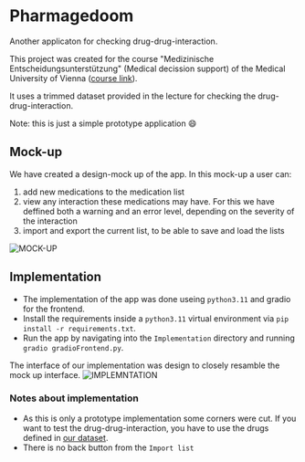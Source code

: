 # Pharmagedoom

Another applicaton for checking drug-drug-interaction.

This project was created for the course "Medizinische Entscheidungsunterstützung" (Medical decission support) of the Medical University of Vienna ([course link](https://campus.meduniwien.ac.at/med.campus/ee/ui/ca2/app/desktop/#/slc.tm.cp/student/courses/355577?$ctx=design=ca;lang=de&$scrollTo=toc_overview)).

It uses a trimmed dataset provided in the lecture for checking the drug-drug-interaction.

Note: this is just a simple prototype application 😄

## Mock-up
We have created a design-mock up of the app. In this mock-up a user can:
1. add new medications to the medication list
2. view any interaction these medications may have. For this we have deffined both a warning and an error level, depending on the severity of the interaction
3. import and export the current list, to be able to save and load the lists

![MOCK-UP](https://github.com/michalrzak/unnamed_DDI_project/blob/main/Pharmaggedoom_MockUp.png)

## Implementation
- The implementation of the app was done useing `python3.11` and gradio for the frontend. 
- Install the requirements inside a `python3.11` virtual environment via `pip install -r requirements.txt`.
- Run the app by navigating into the `Implementation` directory and running `gradio gradioFrontend.py`.

The interface of our implementation was design to closely resamble the mock up interface.
![IMPLEMNTATION](https://github.com/michalrzak/unnamed_DDI_project/blob/main/Pharmaggedoom_Interface.png)

### Notes about implementation
- As this is only a prototype implementation some corners were cut. If you want to test the drug-drug-interaction, you have to use the drugs defined in [our dataset](https://github.com/michalrzak/unnamed_DDI_project/blob/main/Implementation/DataConversion/trimmed_data.csv). 
- There is no back button from the `Import list`
